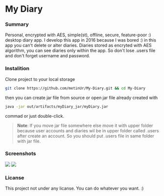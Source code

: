 # My Diary

### **Summary**

Personal, encrypted with AES, simple(st), offline, secure, feature-poor :) desktop diary app. I develop this app in 2016 because I was bored  :) in this app you can't delete or alter diaries. Diaries stored as encryted with AES algorithm, you can see diaries only within the app. So don't lose .users file and don't forget username and password.

### **Instalition**

Clone project to your local storage
```bash
git clone https://github.com/metinUr/My-Diary.git && cd My-Diary
```
then you can create jar file from source or open jar file already created with
```bash
java -jar out/artifacts/myDiary_jar/myDiary.jar
```
commad or just double-click.

> **Note**: If you move jar file somewhere else move it with upper folder because user accounts and diaries wil be in upper folder called .users after create an account. So you should put .users file in same folder with jar file.

### **Screenshots**

![](/screenshot/login.png)
![](/screenshot/register.png)

### **Licanse**

This project not under any licanse. You can do whatever you want. :)
